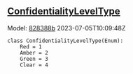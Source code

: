 ## [ConfidentialityLevelType](https://github.com/spdx/spdx-3-model/blob/main/model/Dataset/Vocabularies/ConfidentialityLevelType.md)
Model: [828388b](https://github.com/spdx/spdx-3-model/commit/828388b98c2374f1af6b760ab87fee0d4a11e3f4) 2023-07-05T10:09:48Z
```
class ConfidentialityLevelType(Enum):
    Red = 1
    Amber = 2
    Green = 3
    Clear = 4
```
